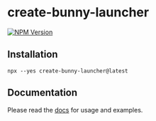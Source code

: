 # create-bunny-launcher

[![NPM Version](https://img.shields.io/npm/v/create-bunny-launcher?color=blue)](https://www.npmjs.com/package/create-bunny-launcher)

## Installation

```shell
npx --yes create-bunny-launcher@latest
```

## Documentation

Please read the [docs](https://bunny-launcher.net/configuration/) for usage and examples.
